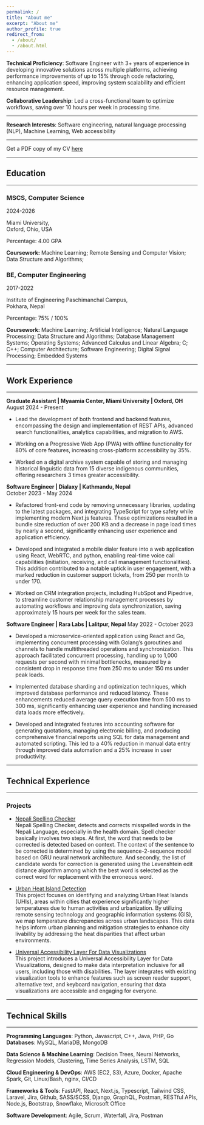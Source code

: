 ```yaml
---
permalink: /
title: "About me"
excerpt: "About me"
author_profile: true
redirect_from: 
  - /about/
  - /about.html
---
```


<!--
# Prakriti Adhikari
 -->

<!--
Graduate Research Assisstant, <br>
[Rochester Institute of Technology](https://www.rit.edu), New York
 -->
**Technical Proficiency**: Software Engineer with 3+ years of experience in developing innovative solutions across multiple platforms, achieving performance improvements of up to 15% through code refactoring, enhancing application speed, improving system scalability and efficient resource management.

**Collaborative Leadership**: Led a cross-functional team to optimize workflows, saving over 10 hours per week in processing time.

---

**Research Interests**: Software engineering, natural language processing (NLP), Machine Learning, Web accessibility

---

Get a PDF copy of my CV [here](/files/CV_PrakritiAdhikari_current.pdf)

---

## Education

---

### MSCS, Computer Science

2024-2026

Miami University, <br>
Oxford, Ohio, USA

Percentage: 4.00 GPA

**Coursework:** Machine Learning; Remote Sensing and Computer Vision; Data Structure and Algorithms;

### BE, Computer Engineering

2017-2022

Institute of Engineering Paschimanchal Campus, <br>
Pokhara, Nepal

Percentage: 75% / 100%

**Coursework:** Machine Learning; Artificial Intelligence; Natural Language Processing; Data Structure and Algorithms;
Database Management Systems; Operating Systems; Advanced Calculus and Linear Algebra; C; C++; Computer Architecture;
Software Engineering; Digital Signal Processing; Embedded Systems

---

## Work Experience

---
**Graduate Assistant | Myaamia Center, Miami University | Oxford, OH**
August 2024 - Present

- Lead the development of both frontend and backend features, encompassing the design and implementation of REST APIs, advanced search functionalities, analytics capabilities, and migration to AWS.

- Working on a Progressive Web App (PWA) with offline functionality for 80% of core features, increasing cross-platform accessibility by 35%.

- Worked on a digital archive system capable of storing and managing historical linguistic data from 15 diverse indigenous communities, offering researchers 3 times greater accessibility.


**Software Engineer | Dialaxy | Kathmandu, Nepal**  
October 2023 - May 2024

- Refactored front-end code by removing unnecessary libraries, updating to the latest packages, and integrating TypeScript for type safety while implementing modern Next.js features. These optimizations resulted in a bundle size reduction of over 200 KB and a decrease in page load times by nearly a second, significantly enhancing user experience and application efficiency.

- Developed and integrated a mobile dialer feature into a web application using React, WebRTC, and python, enabling real-time voice call capabilities (initiation, receiving, and call management functionalities). This addition contributed to a notable uptick in user engagement, with a marked reduction in customer support tickets, from 250 per month to under 170.

- Worked on CRM integration projects, including HubSpot and Pipedrive, to streamline customer relationship management processes by automating workflows and improving data synchronization, saving approximately 15 hours per week for the sales team.

**Software Engineer | Rara Labs | Lalitpur, Nepal**
May 2022 - October 2023

- Developed a microservice-oriented application using React and Go, implementing concurrent processing with Golang’s goroutines and channels to handle multithreaded operations and synchronization. This approach facilitated concurrent processing, handling up to 1,000 requests per second with minimal bottlenecks, measured by a consistent drop in
response time from 250 ms to under 150 ms under peak loads.

- Implemented database sharding and optimization techniques, which improved database performance and reduced latency. These enhancements reduced average query execution time from 500 ms to 300 ms, significantly enhancing user experience and handling increased data loads more effectively.

- Developed and integrated features into accounting software for generating quotations, managing electronic billing, and producing comprehensive financial reports using SQL for data management and automated scripting. This led to a 40% reduction in manual data entry through improved data automation and a 25% increase in user productivity.


---

## Technical Experience

---

### Projects

- [Nepali Spelling Checker]()<br>
Nepali Spelling Checker, detects and corrects misspelled words in the Nepali Language, especially in the health
domain. Spell checker basically involves two steps. At first, the word that needs to be corrected is detected based
on context. The context of the sentence to be corrected is determined by using the sequence-2-sequence model
based on GRU neural network architecture. And secondly, the list of candidate words for correction is generated
using the Levenshtein edit distance algorithm among which the best word is selected as the correct word for
replacement with the erroneous word.

- [Urban Heat Island Detection]()<br>
This project focuses on identifying and analyzing Urban Heat Islands (UHIs), areas within cities that experience significantly higher temperatures due to human activities and urbanization. By utilizing remote sensing technology and geographic information systems (GIS), we map temperature discrepancies across urban landscapes. This data helps inform urban planning and mitigation strategies to enhance city livability by addressing the heat disparities that affect urban environments.

- [Universal Accessibility Layer For Data Visualizations]()<br>
This project introduces a Universal Accessibility Layer for Data Visualizations, designed to make data interpretation inclusive for all users, including those with disabilities. The layer integrates with existing visualization tools to enhance features such as screen reader support, alternative text, and keyboard navigation, ensuring that data visualizations are accessible and engaging for everyone. 
<!-- - [Sarangi: Nepali lyrics emotions extraction (NLP)](https://github.com/ayushkumarshah/sarangi)<br>
A framework that categorizes songs written in the Devanagari script into four emotions using Naive Bayes. -->

---

## Technical Skills

---
**Programming Languages**: Python, Javascript, C++, Java, PHP, Go
**Databases**: MySQL, MariaDB, MongoDB

**Data Science & Machine Learning**: Decision Trees, Neural Networks, Regression Models, Clustering, Time Series
Analysis, LSTM, SQL

**Cloud Engineering & DevOps**: AWS (EC2, S3), Azure, Docker, Apache Spark, Git, Linux/Bash, nginx, CI/CD

**Frameworks & Tools**: FastAPI, React, Next.js, Typescript, Tailwind CSS, Laravel, Jira, Github, SASS/SCSS, Django, GraphQL, Postman, RESTful APIs, Node.js, Bootstrap, Snowflake, Microsoft Office

**Software Development**: Agile, Scrum, Waterfall, Jira, Postman

